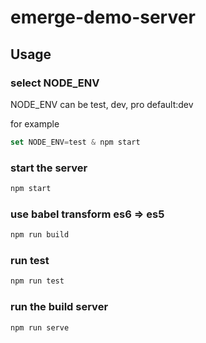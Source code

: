 # emerge-demo-server

## Usage

### select NODE_ENV
NODE_ENV can be test, dev, pro  default:dev

for example
```js
set NODE_ENV=test & npm start
```

### start the server 
```js
npm start
```

### use babel transform es6 => es5
```js
npm run build 
```

### run test
```js
npm run test
```

### run the build server
```js
npm run serve
```